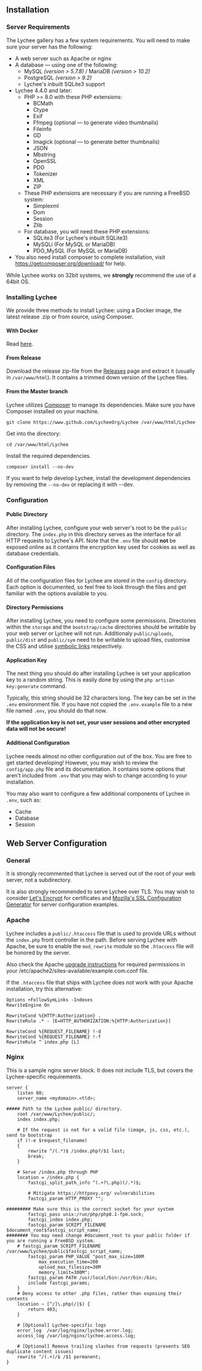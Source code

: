 ## Installation

### Server Requirements

The Lychee gallery has a few system requirements. You will need to make sure your server has the following:

- A web server such as Apache or nginx
- A database &mdash; using one of the following: 
    - MySQL _(version > 5.7.8)_ / MariaDB _(version > 10.2)_
	- PostgreSQL _(version > 9.2)_
	- Lychee's inbuilt SQLite3 support
- Lychee 4.4.0 and later:
	- PHP >= 8.0 with these PHP extensions:
		- BCMath
		- Ctype
		- Exif
		- Ffmpeg (optional &mdash; to generate video thumbnails)
		- Fileinfo
		- GD
		- Imagick (optional &mdash; to generate better thumbnails)
		- JSON
   		- Mbstring
   		- OpenSSL
   		- PDO
   		- Tokenizer
   		- XML
   		- ZIP
   	- These PHP extensions are necessary if you are running a FreeBSD system:
   	 	- Simplexml
		- Dom
   	 	- Session
   	 	- Zlib
   	- For database, you will need these PHP extensions:
   	 	- SQLite3 (For Lychee's inbuilt SQLite3)
   	 	- MySQLi (For MySQL or MariaDB)
   	 	- PDO_MySQL (For MySQL or MariaDB)
- You also need install composer to complete installation, visit https://getcomposer.org/download/ for help.

While Lychee works on 32bit systems, we **strongly** recommend the use of a 64bit OS.

### Installing Lychee

We provide three methods to install Lychee: using a Docker image, the latest release .zip or from source, using Composer.

#### With Docker

Read [here](docker.html).

#### From Release 

Download the release zip-file from the [Releases](https://github.com/LycheeOrg/Lychee/releases) page and extract it (usually in `/var/www/html`).
It contains a trimmed down version of the Lychee files.

#### From the Master branch

Lychee utilizes [Composer][1] to manage its dependencies. Make sure you have Composer installed on your machine.

```
git clone https://www.github.com/LycheeOrg/Lychee /var/www/html/Lychee
```
Get into the directory:
```
cd /var/www/html/Lychee
```
Install the required dependencies.
```
composer install --no-dev
```
If you want to help develop Lychee, install the development dependencies by removing the `--no-dev` or replacing it with --dev.


### Configuration

#### Public Directory
After installing Lychee, configure your web server's root to be the `public` directory. The `index.php` in this directory serves as the interface for all HTTP requests to Lychee's API. Note that the `.env` file should **not** be exposed online as it contains the encryption key used for cookies as well as database credentials.

#### Configuration Files
All of the configuration files for Lychee are stored in the `config` directory. Each option is documented, so feel free to look through the files and get familiar with the options available to you.

#### Directory Permissions
After installing Lychee, you need to configure some permissions. Directories within the `storage` and the `bootstrap/cache` directories should be writable by your web server or Lychee will not run. Additionaly `public/uploads`, `public/dist` and `public/sym` need to be writable to upload files, customise the CSS and utilise [symbolic links](https://lycheeorg.github.io/docs/settings.html#symbolic-link) respectively.

#### Application Key
The next thing you should do after installing Lychee is set your application key to a random string. This is easily done by using the `php artisan key:generate` command.

Typically, this string should be 32 characters long. The key can be set in the `.env` environment file. If you have not copied the `.env.example` file to a new file named `.env`, you should do that now.

**If the application key is not set, your user sessions and other encrypted data will not be secure!**

#### Additional Configuration
Lychee needs almost no other configuration out of the box. You are free to get started developing! However, you may wish to review the `config/app.php` file and its documentation. It contains some options that aren't included from `.env` that you may wish to change according to your installation.

You may also want to configure a few additional components of Lychee in `.env`, such as:

- Cache
- Database
- Session

## Web Server Configuration

### General
It is strongly recommented that Lychee is served out of the root of your web server, not a subdirectory.

It is also strongly recommended to serve Lychee over TLS. You may wish to consider [Let's Encrypt](https://letsencrypt.org/) for certificates and [Mozilla's SSL Configuration Generator](https://ssl-config.mozilla.org/) for server configuration examples.

### Apache

Lychee includes a `public/.htaccess` file that is used to provide URLs without the `index.php` front controller in the path. Before serving Lychee with Apache, be sure to enable the `mod_rewrite` module so the `.htaccess` file will be honored by the server.

Also check the Apache [upgrade instructions](https://lycheeorg.github.io/docs/upgrade.html#using-apache) for required permissions in your /etc/apache2/sites-available/example.com.conf file.

If the `.htaccess` file that ships with Lychee does not work with your Apache installation, try this alternative:

```
Options +FollowSymLinks -Indexes
RewriteEngine On

RewriteCond %{HTTP:Authorization} .
RewriteRule .* - [E=HTTP_AUTHORIZATION:%{HTTP:Authorization}]

RewriteCond %{REQUEST_FILENAME} !-d
RewriteCond %{REQUEST_FILENAME} !-f
RewriteRule ^ index.php [L]
```

### Nginx

This is a sample nginx server block. It does not include TLS, but covers the Lychee-specific requirements.

```
server {
    listen 80;
    server_name <mydomain>.<tld>;

##### Path to the Lychee public/ directory.
    root /var/www/Lychee/public/;
    index index.php;

    # If the request is not for a valid file (image, js, css, etc.), send to bootstrap
    if (!-e $request_filename)
    {
        rewrite ^/(.*)$ /index.php?/$1 last;
        break;
    }

    # Serve /index.php through PHP
    location = /index.php {
        fastcgi_split_path_info ^(.+?\.php)(/.*)$;

        # Mitigate https://httpoxy.org/ vulnerabilities
        fastcgi_param HTTP_PROXY "";

######### Make sure this is the correct socket for your system
        fastcgi_pass unix:/run/php/php8.1-fpm.sock;
        fastcgi_index index.php;
        fastcgi_param SCRIPT_FILENAME $document_root$fastcgi_script_name;
######## You may need change #document_root to your public folder if you are running a FreeBSD system.
	# fastcgi_param SCRIPT_FILENAME /var/www/Lychee/public$fastcgi_script_name;
        fastcgi_param PHP_VALUE "post_max_size=100M
            max_execution_time=200
            upload_max_filesize=30M
            memory_limit=300M";
        fastcgi_param PATH /usr/local/bin:/usr/bin:/bin;
        include fastcgi_params;
    }
    # Deny access to other .php files, rather than exposing their contents
    location ~ [^/]\.php(/|$) {
        return 403;
    }

    # [Optional] Lychee-specific logs
    error_log  /var/log/nginx/lychee.error.log;
    access_log /var/log/nginx/lychee.access.log;

    # [Optional] Remove trailing slashes from requests (prevents SEO duplicate content issues)
    rewrite ^/(.+)/$ /$1 permanent;
}
```


[1]: https://getcomposer.org/
